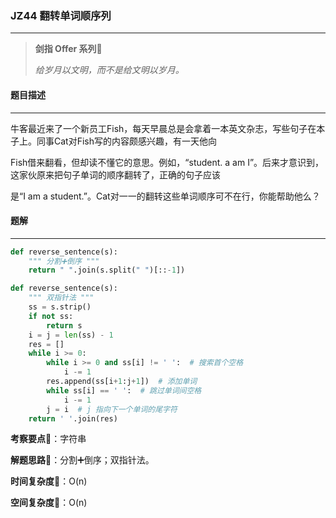 ### JZ44 翻转单词顺序列

---



> **剑指 Offer 系列**🌟
>
> *给岁月以文明，而不是给文明以岁月。*



#### 题目描述

---

牛客最近来了一个新员工Fish，每天早晨总是会拿着一本英文杂志，写些句子在本子上。同事Cat对Fish写的内容颇感兴趣，有一天他向

Fish借来翻看，但却读不懂它的意思。例如，“student. a am I”。后来才意识到，这家伙原来把句子单词的顺序翻转了，正确的句子应该

是“I am a student.”。Cat对一一的翻转这些单词顺序可不在行，你能帮助他么？



#### 题解

---

```python
def reverse_sentence(s):
    """ 分割➕倒序 """
    return " ".join(s.split(" ")[::-1])
```



```python
def reverse_sentence(s):
    """ 双指针法 """
    ss = s.strip()
    if not ss:
        return s
    i = j = len(ss) - 1
    res = []
    while i >= 0:
        while i >= 0 and ss[i] != ' ':  # 搜索首个空格
            i -= 1
        res.append(ss[i+1:j+1])  # 添加单词
        while ss[i] == ' ':  # 跳过单词间空格
            i -= 1
        j = i  # j 指向下一个单词的尾字符
    return ' '.join(res)
```



**考察要点**🍥：字符串

**解题思路**🍬：分割➕倒序；双指针法。



**时间复杂度**🍉：O(n)

**空间复杂度**🍭：O(n)


